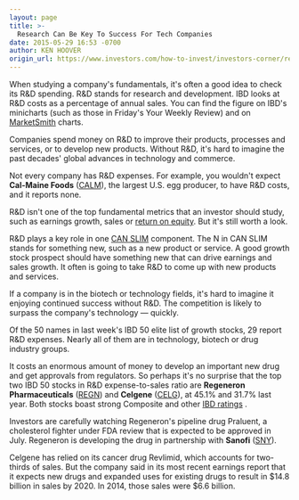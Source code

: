 ```yaml
---
layout: page
title: >-
  Research Can Be Key To Success For Tech Companies
date: 2015-05-29 16:53 -0700
author: KEN HOOVER
origin_url: https://www.investors.com/how-to-invest/investors-corner/research-and-development-key-to-success-for-tech-stocks/
---
```


When studying a company's fundamentals, it's often a good idea to check its R&D spending. R&D stands for research and development. IBD looks at R&D costs as a percentage of annual sales. You can find the figure on IBD's minicharts (such as those in Friday's Your Weekly Review) and on [MarketSmith](http://www.marketsmith.com) charts.

Companies spend money on R&D to improve their products, processes and services, or to develop new products. Without R&D, it's hard to imagine the past decades' global advances in technology and commerce.

Not every company has R&D expenses. For example, you wouldn't expect **Cal-Maine Foods** ([CALM](https://research.investors.com/quote.aspx?symbol=CALM)), the largest U.S. egg producer, to have R&D costs, and it reports none.

R&D isn't one of the top fundamental metrics that an investor should study, such as earnings growth, sales or [return on equity](http://education.investors.com/investors-corner/754213-roe-measures-financial-efficiency.htm). But it's still worth a look.

R&D plays a key role in one [CAN SLIM](http://education.investors.com/courselandingpage.aspx?id=735749&nav=IBDUCourse2) component. The N in CAN SLIM stands for something new, such as a new product or service. A good growth stock prospect should have something new that can drive earnings and sales growth. It often is going to take R&D to come up with new products and services.

If a company is in the biotech or technology fields, it's hard to imagine it enjoying continued success without R&D. The competition is likely to surpass the company's technology — quickly.

Of the 50 names in last week's IBD 50 elite list of growth stocks, 29 report R&D expenses. Nearly all of them are in technology, biotech or drug industry groups.

It costs an enormous amount of money to develop an important new drug and get approvals from regulators. So perhaps it's no surprise that the top two IBD 50 stocks in R&D expense-to-sales ratio are **Regeneron Pharmaceuticals** ([REGN](https://research.investors.com/quote.aspx?symbol=REGN)) and **Celgene** ([CELG](https://research.investors.com/quote.aspx?symbol=CELG)), at 45.1% and 31.7% last year. Both stocks boast strong Composite and other [IBD ratings](http://research.investors.com/stock-checkup/?nav=ResearchCheckup) .

Investors are carefully watching Regeneron's pipeline drug Praluent, a cholesterol fighter under FDA review that is expected to be approved in July. Regeneron is developing the drug in partnership with **Sanofi** ([SNY](https://research.investors.com/quote.aspx?symbol=SNY)).

Celgene has relied on its cancer drug Revlimid, which accounts for two-thirds of sales. But the company said in its most recent earnings report that it expects new drugs and expanded uses for existing drugs to result in \$14.8 billion in sales by 2020. In 2014, those sales were \$6.6 billion.
